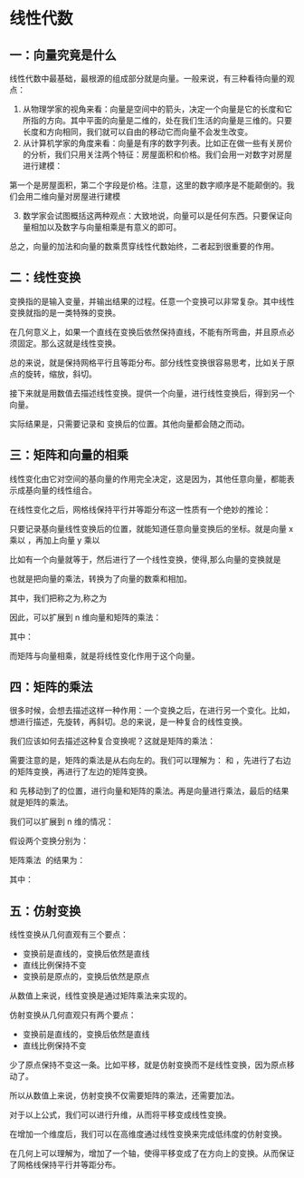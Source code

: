 # 线性代数

## 一：向量究竟是什么

线性代数中最基础，最根源的组成部分就是向量。一般来说，有三种看待向量的观点：

1. 从物理学家的视角来看：向量是空间中的箭头，决定一个向量是它的长度和它所指的方向。其中平面的向量是二维的，处在我们生活的向量是三维的。只要长度和方向相同，我们就可以自由的移动它而向量不会发生改变。
2. 从计算机学家的角度来看：向量是有序的数字列表。比如正在做一些有关房价的分析，我们只用关注两个特征：房屋面积和价格。我们会用一对数字对房屋进行建模：

<r-math latex="\begin{bmatrix} \text{127.6$m^2$} \\ \text{¥176} \end{bmatrix}"></r-math>

第一个是房屋面积，第二个字段是价格。注意，这里的数字顺序是不能颠倒的。我们会用二维向量对房屋进行建模

3. 数学家会试图概括这两种观点：大致地说，向量可以是任何东西。只要保证向量相加以及数字与向量相乘是有意义的即可。

总之，向量的加法和向量的数乘贯穿线性代数始终，二者起到很重要的作用。

## 二：线性变换

变换指的是输入变量，并输出结果的过程。任意一个变换可以非常复杂。其中线性变换就指的是一类特殊的变换。

在几何意义上，如果一个直线在变换后依然保持直线，不能有所弯曲，并且原点必须固定。那么这就是线性变换。

总的来说，就是保持网格平行且等距分布。部分线性变换很容易思考，比如关于原点的旋转，缩放，斜切。

接下来就是用数值去描述线性变换。提供一个向量，进行线性变换后，得到另一个向量。

实际结果是，只需要记录<r-math style="display: inline-block;" latex="\hat{i}"></r-math>和 <r-math style="display: inline-block;" latex="\hat{j}"></r-math>变换后的位置。其他向量都会随之而动。

## 三：矩阵和向量的相乘

线性变化由它对空间的基向量的作用完全决定，这是因为，其他任意向量，都能表示成基向量的线性组合。

在线性变化之后，网格线保持平行并等距分布这一性质有一个绝妙的推论：

只要记录基向量线性变换后的位置，就能知道任意向量<r-math style="display: inline-block;" latex="\begin{bmatrix} x \\ y \end{bmatrix}"></r-math>变换后的坐标。就是向量 x 乘以 <r-math style="display: inline-block;" latex="\hat{i}"></r-math>，再加上向量 y 乘以 <r-math style="display: inline-block;" latex="\hat{j}" ></r-math>

比如有一个向量<r-math style="display: inline-block;" latex="\vec{v} = \begin{bmatrix} -1 \\ 2 \end{bmatrix}"></r-math>就等于<r-math style="display: inline-block;" latex="\vec{v} = -1 \hat{\imath} + 2 \hat{\jmath}"></r-math>，然后进行了一个线性变换，使得<r-math style="display: inline-block;" latex="\hat{\imath} = \begin{bmatrix}1 \\ -2 \end{bmatrix}, \quad \hat{\jmath} = \begin{bmatrix} 3 \\ 0 \end{bmatrix}"></r-math>,那么向量<r-math style="display: inline-block;" latex="\vec{v}"></r-math>的变换就是 <r-math style="display: inline-block;"  latex="\vec{v} = 1 \begin{bmatrix} 1 \\ -2 \end{bmatrix} + 2 \begin{bmatrix} 3 \\ 0 \end{bmatrix} =  \begin{bmatrix} 1 + 6 \\ -2 + 0 \end{bmatrix} = \begin{bmatrix} 7 \\ -2 \end{bmatrix}"></r-math>

也就是把向量的乘法，转换为了向量的数乘和相加。

<r-math latex="\begin{bmatrix} a & b \\ c & d \end{bmatrix} \begin{bmatrix} x \\ y \end{bmatrix} = \begin{bmatrix} ax + by \\ cx + dy \end{bmatrix}"></r-math>

其中，我们把<r-math style="display: inline-block;" latex="\begin{bmatrix} a \\ c \end{bmatrix}"></r-math>称之为<r-math style="display: inline-block;" latex="\hat{i}" ></r-math>,<r-math style="display: inline-block;" latex="\begin{bmatrix} b \\ d \end{bmatrix}"></r-math>称之为<r-math style="display: inline-block;" latex="\hat{j}" ></r-math>

因此，可以扩展到 n 维向量和矩阵的乘法：

<r-math latex="\mathbf{b} = A \mathbf{x}"></r-math>

其中：

<r-math latex="A = \begin{pmatrix} a_{11} & a_{12} & \cdots & a_{1n} \\ a_{21} & a_{22} & \cdots & a_{2n} \\ \vdots & \vdots & \ddots & \vdots \\ a_{m1} & a_{m2} & \cdots & a_{mn} \end{pmatrix}, \quad \mathbf{x} = \begin{pmatrix} x_1 \\ x_2 \\ \vdots \\ x_n \end{pmatrix}, \quad \mathbf{b} = \begin{pmatrix} b_1 \\ b_2 \\ \vdots \\ b_m \end{pmatrix}"></r-math>

而矩阵与向量相乘，就是将线性变化作用于这个向量。

## 四：矩阵的乘法

很多时候，会想去描述这样一种作用：一个变换之后，在进行另一个变化。比如，想进行描述，先旋转，再斜切。总的来说，是一种复合的线性变换。

我们应该如何去描述这种复合变换呢？这就是矩阵的乘法：

<r-math latex="\begin{bmatrix} a & b \\ c & d \end{bmatrix} \begin{bmatrix} e & f \\ g & h \end{bmatrix} = \begin{bmatrix} ae + bg & af+ bh \\ ce + dg & cf + dh \end{bmatrix}"></r-math>

需要注意的是，矩阵的乘法是从右向左的。我们可以理解为： <r-math style="display: inline-block;" latex="\hat{i}"></r-math>和 <r-math style="display: inline-block;" latex="\hat{j}"></r-math>，先进行了右边的矩阵变换，再进行了左边的矩阵变换。

<r-math style="display: inline-block;" latex="\hat{i}"></r-math>和 <r-math style="display: inline-block;" latex="\hat{j}"></r-math>先移动到了<r-math style="display: inline-block;" latex="\begin{bmatrix} e \\ g \end{bmatrix}"></r-math>的位置，进行向量和矩阵的乘法。再是向量<r-math style="display: inline-block;" latex="\begin{bmatrix} f \\ h \end{bmatrix}"></r-math>进行乘法，最后的结果就是矩阵的乘法。

我们可以扩展到 n 维的情况：

假设两个变换分别为：

<r-math latex="A = \begin{bmatrix} a_{11} & a_{12} \\ a_{21} & a_{22} \end{bmatrix}, \quad B = \begin{bmatrix} b_{11} & b_{12} \\ b_{21} & b_{22} \end{bmatrix}"></r-math>

矩阵乘法 <r-math style="display: inline-block;" latex="C = AB"></r-math> 的结果为：

<r-math latex="C = \begin{bmatrix} c_{11} & c_{12} \\ c_{21} & c_{22} \end{bmatrix}"></r-math>

其中：

<r-math latex="c_{11} = a_{11}b_{11} + a_{12}b_{21}"></r-math>
<r-math latex="c_{12} = a_{11}b_{12} + a_{12}b_{22}"></r-math>
<r-math latex="c_{21} = a_{21}b_{11} + a_{22}b_{21}"></r-math>
<r-math latex="c_{22} = a_{21}b_{12} + a_{22}b_{22}"></r-math>

## 五：仿射变换

线性变换从几何直观有三个要点：

- 变换前是直线的，变换后依然是直线
- 直线比例保持不变
- 变换前是原点的，变换后依然是原点

从数值上来说，线性变换是通过矩阵乘法来实现的。

<r-math latex="\vec{y}=A\vec{x}"></r-math>

仿射变换从几何直观只有两个要点：

- 变换前是直线的，变换后依然是直线
- 直线比例保持不变

少了原点保持不变这一条。比如平移，就是仿射变换而不是线性变换，因为原点移动了。

所以从数值上来说，仿射变换不仅需要矩阵的乘法，还需要加法。

<r-math latex="\vec{y}=A\vec{x}+\vec{b}"></r-math>

对于以上公式，我们可以进行升维，从而将平移变成线性变换。

<r-math latex="\vec{y}=A\vec{x}+\vec{b} = \begin{bmatrix} \vec{y} \\ 1 \end{bmatrix} = \begin{bmatrix} A & \vec{b} \\ 0 & 1 \end{bmatrix} \begin{bmatrix} \vec{x} \\ 1 \end{bmatrix}"></r-math>

在增加一个维度后，我们可以在高维度通过线性变换来完成低纬度的仿射变换。

在几何上可以理解为，增加了一个<r-math style="display: inline-block;" latex="\vec{z}"></r-math>轴，使得平移变成了在<r-math style="display: inline-block;" latex="\vec{z}"></r-math>方向上的变换。从而保证了网格线保持平行并等距分布。
